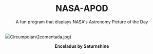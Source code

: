 <div align="center">
  <h1>
    NASA-APOD
  </h1>
</div>
  
<div align="center">
  A fun program that displays NASA's Astronomy Picture of the Day
</div>

<br>

![](https://apod.nasa.gov/apod/image/2302/enceladus12_cassini_960.jpg)Circumpolarv2comentada.jpg)

<p align = "center">
  <b>Enceladus by Saturnshine</b>
</p>
